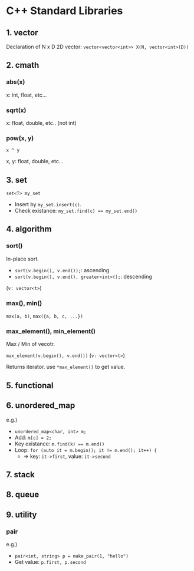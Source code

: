 C++ Standard Libraries
===

## 1. vector
Declaration of N x D 2D vector: `vector<vector<int>> X(N, vector<int>(D))`

## 2. cmath
### abs(x)
x: int, float, etc...

### sqrt(x)
x: float, double, etc.. (not int)

### pow(x, y)
`x ^ y`

x, y: float, double, etc...


## 3. set
`set<T> my_set`

- Insert by `my_set.insert(c)`.
- Check existance: `my_set.find(c) == my_set.end()`

## 4. algorithm
### sort()
In-place sort.

- `sort(v.begin(), v.end());`: ascending
- `sort(v.begin(), v.end(), greater<int>();`: descending

(`v: vector<t>`)

### max(), min()
`max(a, b)`, `max({a, b, c, ...})`

### max_element(), min_element()
Max / Min of vecotr.

`max_element(v.begin(), v.end())` (`v: vector<t>`)

Returns iterator. use `*max_element()` to get value.

## 5. functional

## 6. unordered_map
e.g.)
- `unordered_map<char, int> m;`
- Add: `m[c] = 2;`
- Key existance: `m.find(k) == m.end()`
- Loop: `for (auto it = m.begin(); it != m.end(); it++) {`
    - => key: `it->first`, value: `it->second`

## 7. stack

## 8. queue

## 9. utility
### pair
e.g.)
- `pair<int, string> p = make_pair(1, "hello")`
- Get value: `p.first, p.second`